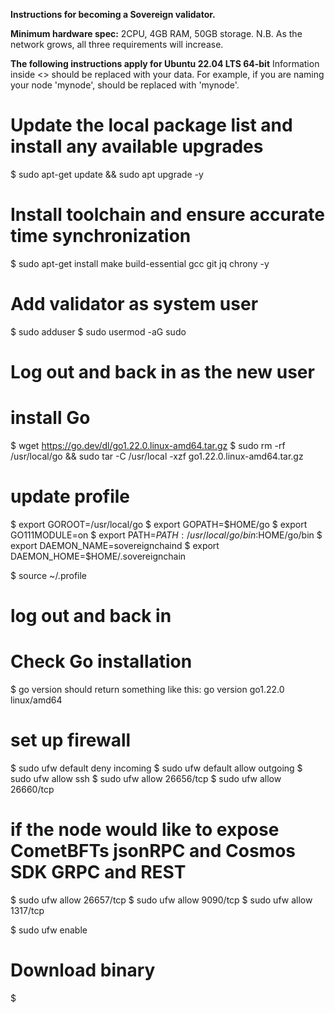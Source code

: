 **Instructions for becoming a Sovereign validator.**

**Minimum hardware spec:**
2CPU, 4GB RAM, 50GB storage. N.B. As the network grows, all three requirements will increase.

**The following instructions apply for Ubuntu 22.04 LTS 64-bit**
Information inside <> should be replaced with your data. For example, if you are naming your node 'mynode', <moniker> should be replaced with 'mynode'.

# Update the local package list and install any available upgrades
$ sudo apt-get update && sudo apt upgrade -y

# Install toolchain and ensure accurate time synchronization
$ sudo apt-get install make build-essential gcc git jq chrony -y

# Add validator as system user
$ sudo adduser <moniker>
$ sudo usermod -aG sudo <moniker>

# Log out and back in as the new user

# install Go
$ wget https://go.dev/dl/go1.22.0.linux-amd64.tar.gz
$ sudo rm -rf /usr/local/go && sudo tar -C /usr/local -xzf go1.22.0.linux-amd64.tar.gz

# update profile
$ export GOROOT=/usr/local/go
$ export GOPATH=$HOME/go
$ export GO111MODULE=on
$ export PATH=$PATH:/usr/local/go/bin:$HOME/go/bin
$ export DAEMON_NAME=sovereignchaind
$ export DAEMON_HOME=$HOME/.sovereignchain

$ source ~/.profile 

# log out and back in
# Check Go installation
$ go version
should return something like this: go version go1.22.0 linux/amd64

# set up firewall
$ sudo ufw default deny incoming
$ sudo ufw default allow outgoing
$ sudo ufw allow ssh
$ sudo ufw allow 26656/tcp
$ sudo ufw allow 26660/tcp

# if the node would like to expose CometBFTs jsonRPC and Cosmos SDK GRPC and REST
$ sudo ufw allow 26657/tcp
$ sudo ufw allow 9090/tcp
$ sudo ufw allow 1317/tcp

$ sudo ufw enable

# Download binary
$ 
